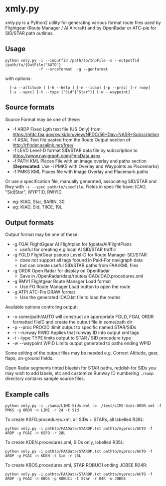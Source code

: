 # xmly.py

xmly.py is a Python2 utility for generating various format route files used by
Flightgear (Route Manager / AI Aircraft) and by OpenRadar or ATC-pie
for SID/STAR path outlines.

## Usage

```
python xmly.py -i --inputfid /path/to/InpFile -o --outputfid /path/to/{OutFile|"AUTO"}
               -f --srceformat  -g --genformat
```

with options:


```
  [-a --altitude ] [-h --help ] [-n --icao] [-p --proc] [-r rway]
  [-s --spec] [-t --type {"Sid"|"Star"}] [-w --waypoint]
```

## Source formats

Source Format may be one of these:
-  -f ARDP  Fixed Lgth text file (US Only) from: https://nfdc.faa.gov/xwiki/bin/view/NFDC/56+Day+NASR+Subscription
-  -f ASAL  Text file pasted from the Route Output section of: http://rfinder.asalink.net/free/
-  -f LEVD  Level-D format SID/STAR data file by subscription to https://www.navigraph.com/FmsData.aspx
-  -f PATH  KML Places File with an image overlay and paths section (**Deprecated**: Use -i PMKS with Overlay and Waypoints as Placemarks)
-  -f PMKS  KML Places file with Image Overlay and Placemark paths

Or use a specification file, manually generated, associating SID/STAR and Rwy with `-s --spec path/to/specFile`.
Fields in spec file have: ICAO, "Sid|Star", WYPTID, RWYID
- eg:  KIAD, Star, BARIN, 30
- eg:  KIAD, Sid, TIICE, 19L

## Output formats

Output format may be one of these:

- -g FGAI  FlightGgear AI Flightplan for fgdata/AI/FlightPlans
  - useful for creating e.g local AI SID/STAR traffic
- -g FGLD  FlightGear pseudo Level-D for Route Manager SID/STAR
  - does not support all tags foound in Paid-For navigraph data
  - but can create useful SID/STAR paths from FAA/KML files
- -g ORDR  Open Radar for display on OpenRadar
  - Save in  /OpenRadar/data/routes/ICAO/ICAO.procedures.xml
- -g RMV1  Flightgear Route Manager Load format
  - Use FG Route Manager Load button to open the route
- -g ATPI  ATC-Pie DRAW format
  - Use the generated ICAO.lst file to load the routes

Available options controling output:

- -o some/path/AUTO will construct an appropriate FGLD, FGAI, ORDR
       formatted fileID and create the output file in some/path dir
- -p --proc PROCID :limit output to specific named STAR/SIDs
- -r --runway RWID Applies that runway ID into output xml tags
- -t --type TYPE limits output to STAR / SID procedure type
- -w --waypoint WPID Limits output generated to paths ending WPID

Some editing of the output files may be needed e.g. Correct Altitude, gear, flaps, on-ground fields.

Open Radar segments tinted blueish for STAR paths, reddish for SIDs you may wish to add labels, etc and customize Runway ID numbering `./samp` directory contains sample source files.

## Example calls

```
python xmly.py -i ./samp/LIME-Sids.kml -o ./test/LIME-Sids-ORDR.xml -f PMKS -g ORDR -n LIME -r 24 -t Sid
```
To create KSFO.procedures.xml, all SIDs + STARs, all labelled R28L:
```
python xmly.py -i pathto/FAAData/STARDP.txt pathto/myprocs/AUTO -f ARDP -g FGAI -n KSFO -r 28L
```

To create KDEN.procedures.xml, SIDs only, labelled R35L:
```
python xmly.py -i pathto/FAAData/STARDP.txt pathto/myprocs/AUTO -f ARDP -g FGAI -n KDEN -t Sid -r 28L
```

To create KBOS.procedures.xml, STAR ROBUC1 ending JOBEE R04R:
```
python xmly.py -i pathto/FAAData/STARDP.txt pathto/myprocs/AUTO -f ARDP -g FGAI -n KBOS -p ROBUC1 -t Star -r 04R -w JOBEE
```

